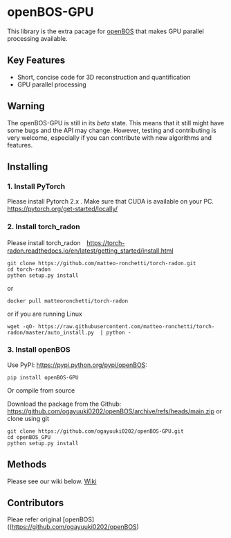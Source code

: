# openBOS-GPU
This library is the extra pacage for [openBOS](https://github.com/ogayuuki0202/openBOS) that makes GPU parallel processing available.

## Key Features
- Short, concise code for 3D reconstruction and quantification
- GPU parallel processing 

## Warning

The openBOS-GPU is still in its *beta* state. This means that
it still might have some bugs and the API may change. However, testing and contributing
is very welcome, especially if you can contribute with new algorithms and features.

## Installing
### 1. Install PyTorch
Please install Pytorch 2.x .
Make sure that CUDA  is available on your PC.
<https://pytorch.org/get-started/locally/>
### 2. Install torch_radon
Please install torch_radon　<https://torch-radon.readthedocs.io/en/latest/getting_started/install.html>

    git clone https://github.com/matteo-ronchetti/torch-radon.git
    cd torch-radon
    python setup.py install
or

    docker pull matteoronchetti/torch-radon
or if you are running Linux 

    wget -qO- https://raw.githubusercontent.com/matteo-ronchetti/torch-radon/master/auto_install.py  | python -

### 3. Install openBOS
Use PyPI: <https://pypi.python.org/pypi/openBOS>:

    pip install openBOS-GPU 

Or compile from source

Download the package from the Github: https://github.com/ogayuuki0202/openBOS/archive/refs/heads/main.zip
or clone using git

    git clone https://github.com/ogayuuki0202/openBOS-GPU.git
    cd openBOS_GPU
    python setup.py install 

## Methods

Please see our wiki below.
[Wiki](https://github.com/ogayuuki0202/openBOS-GPU/wiki)

## Contributors
Pleae refer original [openBOS]((https://github.com/ogayuuki0202/openBOS)